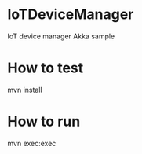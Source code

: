 # IoTDeviceManager
IoT device manager Akka sample

# How to test
mvn install

# How to run
mvn exec:exec
